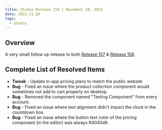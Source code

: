 ```yaml
---
title: Studio Release 159 | November 28, 2022
date: 2022-11-28
tags:
  - Studio
---
```


## Overview

A very small follow up release to
both [Release 157](https://support.unstack.com/hc/en-us/articles/11255067462935) & [Release 158](https://support.unstack.com/hc/en-us/articles/11573826447639).

## Complete List of Resolved Items

* **Tweak** - Update in-app pricing plans to match the public website
* **Bug** - Fixed an issue where the product collection component would sometimes not add to cart properly on desktop.
* **Bug** - Removed the component named "Testing Component" from every account.
* **Bug** - Fixed an issue where text alignment didn't impact the clock in the countdown box.
* **Bug** - Fixed an issue where the button text color of the pricing component (in the editor) was always #4040d9.
